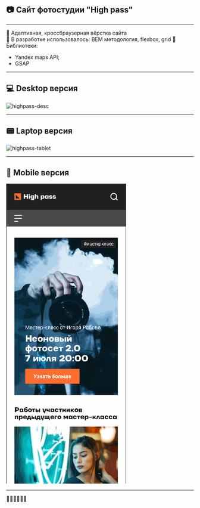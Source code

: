 ## :camera: Сайт фотостудии "High pass"
---

:small_orange_diamond: Адаптивная, кроссбраузерная вёрстка сайта    
:small_orange_diamond: В разработке использовалось: BEM методология, flexbox, grid
:small_orange_diamond: Библиотеки:

  - Yandex maps API;
  - GSAP

---

## :computer: Desktop версия
![highpass-desc](https://github.com/horonzhin/high_pass/blob/master/img/highpass-desc.gif)

---

## :pager: Laptop версия
![highpass-tablet](https://github.com/horonzhin/high_pass/blob/master/img/highpass-tablet.gif)

---

## :iphone: Mobile версия
![highpass-mobile](https://github.com/horonzhin/high_pass/blob/master/img/highpass-mobile.gif)   

---

:beers::beers::beers::beers::beers::beers:

